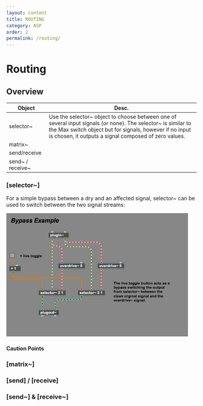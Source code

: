 ```yaml
---
layout: content
title: ROUTING
category: ASP
order: 2
permalink: /routing/
---
```


# Routing

## Overview

| Object           | Desc.                                                                                                                                                                                                                             |
| ---------------- | --------------------------------------------------------------------------------------------------------------------------------------------------------------------------------------------------------------------------------- |
| selector~        | Use the selector~ object to choose between one of several input signals (or none). The selector~ is similar to the Max switch object but for signals, however if no input is chosen, it outputs a signal composed of zero values. |
| matrix~          |                                                                                                                                                                                                                                   |
| send/receive     |                                                                                                                                                                                                                                   |
| send~ / receive~ |                                                                                                                                                                                                                                   |

### [selector~]
For a simple bypass between a dry and an affected signal, selector~ can be used to switch between the two signal streams:

![selector~ bypass example](/assets/img/bypass_example.png)

#### Caution Points

### [matrix~]


### [send] / [receive]

### [send~] & [receive~]
